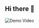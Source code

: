 ## Hi there 👋
![Demo Video]([https://github.com/TheNeuroneLab/.github/assets/12345678/abcdef12-3456-7890-abcd-1234567890ab](https://www.youtube.com/watch?v=mUWuZjbnef0))





